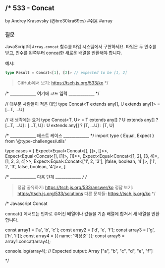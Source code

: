 /*
  533 - Concat
  -------
  by Andrey Krasovsky (@bre30kra69cs) #쉬움 #array

  ### 질문

  JavaScript의 `Array.concat` 함수를 타입 시스템에서 구현하세요. 타입은 두 인수를 받고, 인수를 왼쪽부터 concat한 새로운 배열을 반환해야 합니다.

  예시:

  ```ts
  type Result = Concat<[1], [2]> // expected to be [1, 2]
  ```

  > GitHub에서 보기: https://tsch.js.org/533/ko
*/

/* _____________ 여기에 코드 입력 _____________ */

// 대부분 사람들이 적은 대답 type Concat<T extends any[], U extends any[]> = [...T, ...U]

// 내 생각에는 요거
type Concat<T, U> = T extends any[] ? U extends any[] ? [...T, ...U] : [...T, U] : U extends any[] ? [T, ...U] : [T, U]

/* _____________ 테스트 케이스 _____________ */
import type { Equal, Expect } from '@type-challenges/utils'

type cases = [
  Expect<Equal<Concat<[], []>, []>>,
  Expect<Equal<Concat<[], [1]>, [1]>>,
  Expect<Equal<Concat<[1, 2], [3, 4]>, [1, 2, 3, 4]>>,
  Expect<Equal<Concat<['1', 2, '3'], [false, boolean, '4']>, ['1', 2, '3', false, boolean, '4']>>,
]

/* _____________ 다음 단계 _____________ */
/*
  > 정답 공유하기: https://tsch.js.org/533/answer/ko
  > 정답 보기: https://tsch.js.org/533/solutions
  > 다른 문제들: https://tsch.js.org/ko
*/


/*
Javascript Concat

concat() 메서드는 인자로 주어진 배열이나 값들을 기존 배열에 합쳐서 새 배열을 반환합니다.

const array1 = ['a', 'b', 'c'];
const array2 = ['d', 'e', 'f'];
const array3 = ['g', ['h', 'i']];
const array4 = [{ name: '박상준' }];
const array5 = array1.concat(array4);

console.log(array4);
// Expected output: Array ["a", "b", "c", "d", "e", "f"]



*/